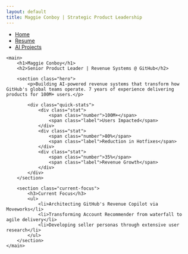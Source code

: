 ```yaml
---
layout: default
title: Maggie Conboy | Strategic Product Leadership
---
```


<!DOCTYPE html>
<html lang="en">
<head>
    <meta charset="UTF-8">
    <meta name="viewport" content="width=device-width, initial-scale=1.0">
    <title>Maggie Conboy - Product Leader</title>
    <link rel="stylesheet" href="css/styles.css">
</head>
<body>
    <nav>
        <ul>
            <li><a href="index.html">Home</a></li>
            <li><a href="resume.html">Resume</a></li>
            <li><a href="ai-projects.html">AI Projects</a></li>
        </ul>
    </nav>
    
    <main>
        <h1>Maggie Conboy</h1>
        <h2>Senior Product Leader | Revenue Systems @ GitHub</h2>
        
        <section class="hero">
            <p>Building AI-powered revenue systems that transform how GitHub's global teams operate. 7 years of experience delivering products for 100M+ users.</p>
            
            <div class="quick-stats">
                <div class="stat">
                    <span class="number">100M+</span>
                    <span class="label">Users Impacted</span>
                </div>
                <div class="stat">
                    <span class="number">80%</span>
                    <span class="label">Reduction in Hotfixes</span>
                </div>
                <div class="stat">
                    <span class="number">35%</span>
                    <span class="label">Revenue Growth</span>
                </div>
            </div>
        </section>
        
        <section class="current-focus">
            <h3>Current Focus</h3>
            <ul>
                <li>Architecting GitHub's Revenue Copilot via Moveworks</li>
                <li>Transforming Account Recommender from waterfall to agile delivery</li>
                <li>Developing seller personas through extensive user research</li>
            </ul>
        </section>
    </main>
</body>
</html>
